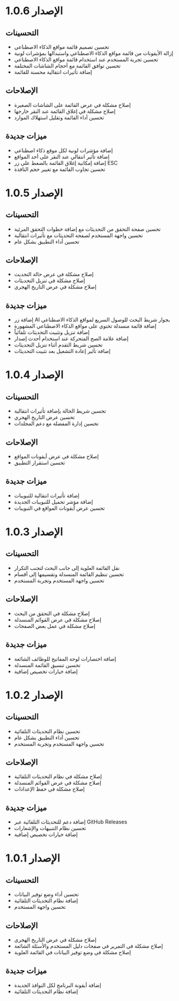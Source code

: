# الإصدار 1.0.6

## التحسينات
- تحسين تصميم قائمة مواقع الذكاء الاصطناعي
- إزالة الأيقونات من قائمة مواقع الذكاء الاصطناعي واستبدالها بمؤشرات لونية
- تحسين تجربة المستخدم عند استخدام قائمة مواقع الذكاء الاصطناعي
- تحسين توافق القائمة مع أحجام الشاشات المختلفة
- إضافة تأثيرات انتقالية محسنة للقائمة

## الإصلاحات
- إصلاح مشكلة في عرض القائمة على الشاشات الصغيرة
- إصلاح مشكلة في إغلاق القائمة عند النقر خارجها
- تحسين أداء القائمة وتقليل استهلاك الموارد

## ميزات جديدة
- إضافة مؤشرات لونية لكل موقع ذكاء اصطناعي
- إضافة تأثير انتقالي عند النقر على أحد المواقع
- إضافة إمكانية إغلاق القائمة بالضغط على زر ESC
- تحسين تجاوب القائمة مع تغيير حجم النافذة

# الإصدار 1.0.5

## التحسينات
- تحسين صفحة التحقق من التحديثات مع إضافة خطوات التحقق المرئية
- تحسين واجهة المستخدم لصفحة التحديثات مع تأثيرات انتقالية
- تحسين أداء التطبيق بشكل عام

## الإصلاحات
- إصلاح مشكلة في عرض حالة التحديث
- إصلاح مشكلة في تنزيل التحديثات
- إصلاح مشكلة في عرض التاريخ الهجري

## ميزات جديدة
- إضافة زر AI بجوار شريط البحث للوصول السريع لمواقع الذكاء الاصطناعي
- إضافة قائمة منسدلة تحتوي على مواقع الذكاء الاصطناعي المشهورة
- إضافة تنزيل وتثبيت التحديثات تلقائياً
- إضافة علامة الصح المتحركة عند استخدام أحدث إصدار
- تحسين شريط التقدم أثناء تنزيل التحديثات
- إضافة تأثير إعادة التشغيل بعد تثبيت التحديثات

# الإصدار 1.0.4

## التحسينات
- تحسين شريط الحالة بإضافة تأثيرات انتقالية
- تحسين عرض التاريخ الهجري
- تحسين إدارة المفضلة مع دعم المجلدات

## الإصلاحات
- إصلاح مشكلة في عرض أيقونات المواقع
- تحسين استقرار التطبيق

## ميزات جديدة
- إضافة تأثيرات انتقالية للتبويبات
- إضافة مؤشر تحميل للتبويبات الجديدة
- تحسين عرض أيقونات المواقع في التبويبات

# الإصدار 1.0.3

## التحسينات
- نقل القائمة العلوية إلى جانب البحث لتجنب التكرار
- تحسين تنظيم القائمة المنسدلة وتقسيمها إلى أقسام
- تحسين واجهة المستخدم وتجربة المستخدم

## الإصلاحات
- إصلاح مشكلة في التحقق من البحث
- إصلاح مشكلة في عرض القوائم المنسدلة
- إصلاح مشكلة في عمل بعض الصفحات

## ميزات جديدة
- إضافة اختصارات لوحة المفاتيح للوظائف الشائعة
- تحسين تنسيق القائمة المنسدلة
- إضافة خيارات تخصيص إضافية

# الإصدار 1.0.2

## التحسينات
- تحسين نظام التحديثات التلقائية
- تحسين أداء التطبيق بشكل عام
- تحسين واجهة المستخدم وتجربة المستخدم

## الإصلاحات
- إصلاح مشكلة في نظام التحديثات التلقائية
- إصلاح مشكلة في عرض القوائم المنسدلة
- إصلاح مشكلة في حفظ الإعدادات

## ميزات جديدة
- إضافة دعم للتحديثات التلقائية عبر GitHub Releases
- تحسين نظام التنبيهات والإشعارات
- إضافة خيارات تخصيص إضافية

# الإصدار 1.0.1

## التحسينات
- تحسين أداء وضع توفير البيانات
- إضافة نظام التحديثات التلقائية
- تحسين واجهة المستخدم

## الإصلاحات
- إصلاح مشكلة في عرض التاريخ الهجري
- إصلاح مشكلة في التمرير في صفحات دليل المستخدم والأسئلة الشائعة
- إصلاح مشكلة في وضع توفير البيانات في القائمة العلوية

## ميزات جديدة
- إضافة أيقونة البرنامج لكل النوافذ الجديدة
- إضافة نظام التحديثات التلقائية
